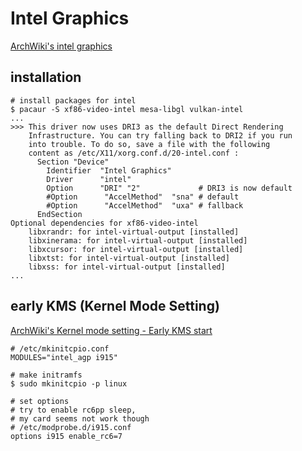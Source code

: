 # Intel Graphics

[ArchWiki's intel graphics](https://wiki.archlinux.org/index.php/intel_graphics)

## installation

``` shell
# install packages for intel
$ pacaur -S xf86-video-intel mesa-libgl vulkan-intel
...
>>> This driver now uses DRI3 as the default Direct Rendering
    Infrastructure. You can try falling back to DRI2 if you run
    into trouble. To do so, save a file with the following 
    content as /etc/X11/xorg.conf.d/20-intel.conf :
      Section "Device"
        Identifier  "Intel Graphics"
        Driver      "intel"
        Option      "DRI" "2"             # DRI3 is now default 
        #Option      "AccelMethod"  "sna" # default
        #Option      "AccelMethod"  "uxa" # fallback
      EndSection
Optional dependencies for xf86-video-intel
    libxrandr: for intel-virtual-output [installed]
    libxinerama: for intel-virtual-output [installed]
    libxcursor: for intel-virtual-output [installed]
    libxtst: for intel-virtual-output [installed]
    libxss: for intel-virtual-output [installed]
...
```

## early KMS (Kernel Mode Setting)

[ArchWiki's Kernel mode setting - Early KMS start](https://wiki.archlinux.org/index.php/Kernel_mode_setting#Early_KMS_start)

``` shell
# /etc/mkinitcpio.conf
MODULES="intel_agp i915"

# make initramfs
$ sudo mkinitcpio -p linux

# set options
# try to enable rc6pp sleep,
# my card seems not work though
# /etc/modprobe.d/i915.conf
options i915 enable_rc6=7
```
